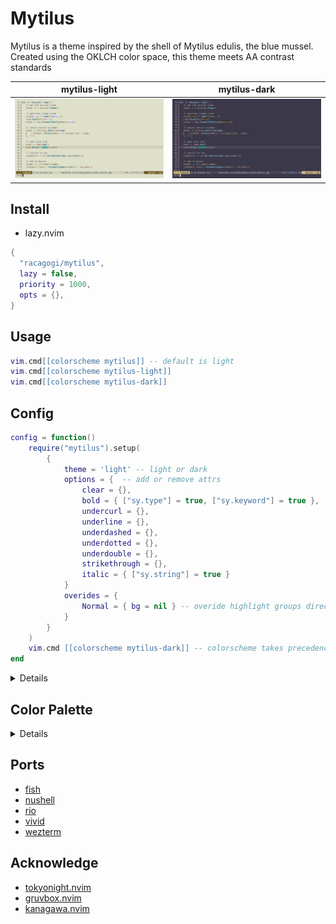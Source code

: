 # Mytilus

Mytilus is a theme inspired by the shell of Mytilus edulis, the blue mussel.
Created using the OKLCH color space,
this theme meets AA contrast standards

|mytilus-light|mytilus-dark|
|---|---|
|![mytilus-light](./asset/mytilus-light.png)|![mytilus-dark](./asset/mytilus-dark.png)|

## Install
		
- lazy.nvim

```lua
{
  "racagogi/mytilus",
  lazy = false,
  priority = 1000,
  opts = {},
}
```
## Usage
		
```lua
vim.cmd[[colorscheme mytilus]] -- default is light
vim.cmd[[colorscheme mytilus-light]]
vim.cmd[[colorscheme mytilus-dark]]
```

## Config	
			
```lua
config = function()
	require("mytilus").setup(
		{
			theme = 'light' -- light or dark
			options = {  -- add or remove attrs
				clear = {},
				bold = { ["sy.type"] = true, ["sy.keyword"] = true },
				undercurl = {},
				underline = {},
				underdashed = {},
				underdotted = {},
				underdouble = {},
				strikethrough = {},
				italic = { ["sy.string"] = true }
			}
			overides = { 
				Normal = { bg = nil } -- overide highlight groups directly
			}
		}
	)
	vim.cmd [[colorscheme mytilus-dark]] -- colorscheme takes precedence over theme
end
```
<details>

## light colors

| | hex | rgb | OKlab |
|---|---|---|
| d0_black | #2E2B3C | [46.04, 43.13, 59.77] |  [0.3, 0.01, -0.03] |
| d0_white | #2E2F1E | [45.85, 47.48, 29.83] |  [0.3, -0.01, 0.03] |
| d1_black | #3B3849 | [58.71, 55.79, 73.09] |  [0.35, 0.01, -0.03] |
| d1_white | #3B3C2A | [58.51, 60.29, 42.14] |  [0.35, -0.01, 0.03] |
| d2_black | #484557 | [71.84, 68.91, 86.8] |  [0.4, 0.01, -0.03] |
| d2_white | #484A37 | [71.65, 73.55, 54.92] |  [0.4, -0.01, 0.03] |
| d3_black | #555265 | [85.4, 82.45, 100.88] |  [0.45, 0.01, -0.03] |
| d3_white | #555744 | [85.2, 87.22, 68.12] |  [0.45, -0.01, 0.03] |
| d3_red | #794153 | [120.93, 65.24, 83.36] |  [0.45, 0.08, 0.0] |
| d3_orange | #7A462E | [121.63, 69.87, 45.94] |  [0.45, 0.06, 0.06] |
| d3_yellow | #675317 | [102.51, 82.85, 23.38] |  [0.45, 0.0, 0.08] |
| d3_chartreuse | #415F30 | [65.37, 95.09, 48.14] |  [0.45, -0.06, 0.06] |
| d3_green | #066357 | [5.71, 99.47, 86.89] |  [0.45, -0.08, 0.0] |
| d3_cyan | #105E77 | [15.8, 94.09, 118.54] |  [0.45, -0.06, -0.06] |
| d3_blue | #445282 | [67.93, 82.48, 129.84] |  [0.45, -0.0, -0.08] |
| d3_purple | #664774 | [101.96, 71.0, 115.75] |  [0.45, 0.06, -0.06] |
| v0_black | #EFEBFF | [238.51, 235.27, 255.0] |  [0.95, 0.01, -0.03] |
| v0_white | #EEF1DA | [238.27, 240.98, 218.33] |  [0.95, -0.01, 0.03] |
| v1_black | #DEDBF1 | [222.02, 218.81, 240.8] |  [0.9, 0.01, -0.03] |
| v1_white | #DEE0CA | [221.79, 224.45, 202.08] |  [0.9, -0.01, 0.03] |
| v2_black | #CECBE0 | [205.76, 202.58, 224.25] |  [0.85, 0.01, -0.03] |
| v2_white | #CED0BA | [205.54, 208.14, 186.08] |  [0.85, -0.01, 0.03] |
| v3_black | #BEBBD0 | [189.74, 186.59, 207.93] |  [0.8, 0.01, -0.03] |
| v3_white | #BEC0AA | [189.52, 192.07, 170.32] |  [0.8, -0.01, 0.03] |
| v3_red | #EAA9BB | [233.66, 168.56, 187.48] |  [0.8, 0.08, 0.0] |
| v3_orange | #EAAE93 | [234.12, 173.93, 147.18] |  [0.8, 0.06, 0.06] |
| v3_yellow | #D2BC82 | [209.66, 188.01, 129.62] |  [0.8, 0.0, 0.08] |
| v3_chartreuse | #A8CA96 | [167.77, 201.8, 149.86] |  [0.8, -0.06, 0.06] |
| v3_green | #82CFC0 | [129.81, 207.04, 191.56] |  [0.8, -0.08, 0.0] |
| v3_cyan | #84C9E5 | [131.56, 201.14, 228.69] |  [0.8, -0.06, -0.06] |
| v3_blue | #A9BCF2 | [169.45, 187.86, 242.2] |  [0.8, -0.0, -0.08] |
| v3_purple | #D1AFE2 | [209.45, 174.61, 225.6] |  [0.8, 0.06, -0.06] |


### contrast

| | v0_black | v0_white | v1_black | v1_white | v2_black | v2_white |
|---|---|---|---|---|---|---|
| d0_black | 11.78 | 11.93 | 10.13 | 10.25 | 8.64 | 8.74 |
| d0_white | 11.63 | 11.78 | 10.0 | 10.12 | 8.53 | 8.63 |
| d1_black | 9.78 | 9.9 | 8.41 | 8.5 | 7.16 | 7.25 |
| d1_white | 9.64 | 9.76 | 8.29 | 8.38 | 7.06 | 7.15 |
| d2_black | 7.97 | 8.07 | 6.85 | 6.93 | 5.84 | 5.91 |
| d2_white | 7.85 | 7.95 | 6.75 | 6.82 | 5.75 | 5.82 |
| d3_black | 6.44 | 6.52 | 5.53 | 5.6 | 4.72 | 4.77 |
| d3_white | 6.34 | 6.42 | 5.45 | 5.51 | 4.64 | 4.7 |
| d3_red | 6.67 | 6.76 | 5.74 | 5.8 | 4.89 | 4.95 |
| d3_orange | 6.59 | 6.67 | 5.66 | 5.73 | 4.83 | 4.89 |
| d3_yellow | 6.4 | 6.48 | 5.5 | 5.56 | 4.69 | 4.74 |
| d3_chartreuse | 6.19 | 6.27 | 5.32 | 5.38 | 4.54 | 4.59 |
| d3_green | 6.11 | 6.19 | 5.26 | 5.31 | 4.48 | 4.53 |
| d3_cyan | 6.23 | 6.31 | 5.36 | 5.42 | 4.57 | 4.62 |
| d3_blue | 6.46 | 6.54 | 5.55 | 5.62 | 4.73 | 4.79 |
| d3_purple | 6.63 | 6.71 | 5.7 | 5.77 | 4.86 | 4.92 |


| | v3_black | v3_white | v3_red | v3_orange | v3_yellow | v3_chartreuse | v3_green | v3_cyan | v3_blue | v3_purple |
|---|---|---|---|---|---|---|---|---|---|---|
| d0_black | 7.3 | 7.4 | 7.1 | 7.18 | 7.36 | 7.54 | 7.61 | 7.5 | 7.3 | 7.14 |
| d0_white | 7.21 | 7.3 | 7.01 | 7.09 | 7.26 | 7.45 | 7.51 | 7.41 | 7.21 | 7.05 |
| d1_black | 6.06 | 6.14 | 5.89 | 5.96 | 6.1 | 6.26 | 6.31 | 6.23 | 6.06 | 5.93 |
| d1_white | 5.97 | 6.05 | 5.81 | 5.87 | 6.02 | 6.17 | 6.22 | 6.14 | 5.97 | 5.84 |
| d2_black | 4.94 | 5.0 | 4.8 | 4.85 | 4.97 | 5.1 | 5.15 | 5.07 | 4.94 | 4.83 |
| d2_white | 4.86 | 4.93 | 4.73 | 4.78 | 4.9 | 5.02 | 5.07 | 5.0 | 4.86 | 4.76 |
| d3_black | 3.99 | 4.04 | 3.88 | 3.92 | 4.02 | 4.12 | 4.16 | 4.1 | 3.99 | 3.9 |
| d3_white | 3.93 | 3.98 | 3.82 | 3.86 | 3.96 | 4.06 | 4.09 | 4.04 | 3.93 | 3.84 |
| d3_red | 4.14 | 4.19 | 4.02 | 4.06 | 4.17 | 4.27 | 4.31 | 4.25 | 4.13 | 4.04 |
| d3_orange | 4.08 | 4.13 | 3.97 | 4.01 | 4.11 | 4.22 | 4.25 | 4.19 | 4.08 | 3.99 |
| d3_yellow | 3.96 | 4.01 | 3.85 | 3.9 | 3.99 | 4.09 | 4.13 | 4.07 | 3.96 | 3.88 |
| d3_chartreuse | 3.84 | 3.88 | 3.73 | 3.77 | 3.86 | 3.96 | 4.0 | 3.94 | 3.84 | 3.75 |
| d3_green | 3.79 | 3.84 | 3.68 | 3.72 | 3.82 | 3.91 | 3.95 | 3.89 | 3.79 | 3.71 |
| d3_cyan | 3.86 | 3.91 | 3.75 | 3.8 | 3.89 | 3.99 | 4.02 | 3.97 | 3.86 | 3.78 |
| d3_blue | 4.0 | 4.05 | 3.89 | 3.94 | 4.03 | 4.13 | 4.17 | 4.11 | 4.0 | 3.92 |
| d3_purple | 4.11 | 4.16 | 3.99 | 4.04 | 4.14 | 4.24 | 4.28 | 4.22 | 4.11 | 4.02 |


## dark colors

| | hex | rgb | OKlab |
|---|---|---|
| d0_black | #EEF1DA | [238.27, 240.98, 218.33] |  [0.95, -0.01, 0.03] |
| d0_white | #EFEBFF | [238.51, 235.27, 255.0] |  [0.95, 0.01, -0.03] |
| d1_black | #DEE0CA | [221.79, 224.45, 202.08] |  [0.9, -0.01, 0.03] |
| d1_white | #DEDBF1 | [222.02, 218.81, 240.8] |  [0.9, 0.01, -0.03] |
| d2_black | #CED0BA | [205.54, 208.14, 186.08] |  [0.85, -0.01, 0.03] |
| d2_white | #CECBE0 | [205.76, 202.58, 224.25] |  [0.85, 0.01, -0.03] |
| d3_black | #BEC0AA | [189.52, 192.07, 170.32] |  [0.8, -0.01, 0.03] |
| d3_white | #BEBBD0 | [189.74, 186.59, 207.93] |  [0.8, 0.01, -0.03] |
| d3_red | #EAA9BB | [233.66, 168.56, 187.48] |  [0.8, 0.08, 0.0] |
| d3_orange | #EAAE93 | [234.12, 173.93, 147.18] |  [0.8, 0.06, 0.06] |
| d3_yellow | #D2BC82 | [209.66, 188.01, 129.62] |  [0.8, 0.0, 0.08] |
| d3_chartreuse | #A8CA96 | [167.77, 201.8, 149.86] |  [0.8, -0.06, 0.06] |
| d3_green | #82CFC0 | [129.81, 207.04, 191.56] |  [0.8, -0.08, 0.0] |
| d3_cyan | #84C9E5 | [131.56, 201.14, 228.69] |  [0.8, -0.06, -0.06] |
| d3_blue | #A9BCF2 | [169.45, 187.86, 242.2] |  [0.8, -0.0, -0.08] |
| d3_purple | #D1AFE2 | [209.45, 174.61, 225.6] |  [0.8, 0.06, -0.06] |
| v0_black | #2E2F1E | [45.85, 47.48, 29.83] |  [0.3, -0.01, 0.03] |
| v0_white | #2E2B3C | [46.04, 43.13, 59.77] |  [0.3, 0.01, -0.03] |
| v1_black | #3B3C2A | [58.51, 60.29, 42.14] |  [0.35, -0.01, 0.03] |
| v1_white | #3B3849 | [58.71, 55.79, 73.09] |  [0.35, 0.01, -0.03] |
| v2_black | #484A37 | [71.65, 73.55, 54.92] |  [0.4, -0.01, 0.03] |
| v2_white | #484557 | [71.84, 68.91, 86.8] |  [0.4, 0.01, -0.03] |
| v3_black | #555744 | [85.2, 87.22, 68.12] |  [0.45, -0.01, 0.03] |
| v3_white | #555265 | [85.4, 82.45, 100.88] |  [0.45, 0.01, -0.03] |
| v3_red | #794153 | [120.93, 65.24, 83.36] |  [0.45, 0.08, 0.0] |
| v3_orange | #7A462E | [121.63, 69.87, 45.94] |  [0.45, 0.06, 0.06] |
| v3_yellow | #675317 | [102.51, 82.85, 23.38] |  [0.45, 0.0, 0.08] |
| v3_chartreuse | #415F30 | [65.37, 95.09, 48.14] |  [0.45, -0.06, 0.06] |
| v3_green | #066357 | [5.71, 99.47, 86.89] |  [0.45, -0.08, 0.0] |
| v3_cyan | #105E77 | [15.8, 94.09, 118.54] |  [0.45, -0.06, -0.06] |
| v3_blue | #445282 | [67.93, 82.48, 129.84] |  [0.45, -0.0, -0.08] |
| v3_purple | #664774 | [101.96, 71.0, 115.75] |  [0.45, 0.06, -0.06] |


### contrast

| | v0_black | v0_white | v1_black | v1_white | v2_black | v2_white |
|---|---|---|---|---|---|---|
| d0_black | 11.78 | 11.93 | 9.76 | 9.9 | 7.95 | 8.07 |
| d0_white | 11.63 | 11.78 | 9.64 | 9.78 | 7.85 | 7.97 |
| d1_black | 10.12 | 10.25 | 8.38 | 8.5 | 6.82 | 6.93 |
| d1_white | 10.0 | 10.13 | 8.29 | 8.41 | 6.75 | 6.85 |
| d2_black | 8.63 | 8.74 | 7.15 | 7.25 | 5.82 | 5.91 |
| d2_white | 8.53 | 8.64 | 7.06 | 7.16 | 5.75 | 5.84 |
| d3_black | 7.3 | 7.4 | 6.05 | 6.14 | 4.93 | 5.0 |
| d3_white | 7.21 | 7.3 | 5.97 | 6.06 | 4.86 | 4.94 |
| d3_red | 7.01 | 7.1 | 5.81 | 5.89 | 4.73 | 4.8 |
| d3_orange | 7.09 | 7.18 | 5.87 | 5.96 | 4.78 | 4.85 |
| d3_yellow | 7.26 | 7.36 | 6.02 | 6.1 | 4.9 | 4.97 |
| d3_chartreuse | 7.45 | 7.54 | 6.17 | 6.26 | 5.02 | 5.1 |
| d3_green | 7.51 | 7.61 | 6.22 | 6.31 | 5.07 | 5.15 |
| d3_cyan | 7.41 | 7.5 | 6.14 | 6.23 | 5.0 | 5.07 |
| d3_blue | 7.21 | 7.3 | 5.97 | 6.06 | 4.86 | 4.94 |
| d3_purple | 7.05 | 7.14 | 5.84 | 5.93 | 4.76 | 4.83 |


| | v3_black | v3_white | v3_red | v3_orange | v3_yellow | v3_chartreuse | v3_green | v3_cyan | v3_blue | v3_purple |
|---|---|---|---|---|---|---|---|---|---|---|
| d0_black | 6.42 | 6.52 | 6.76 | 6.67 | 6.48 | 6.27 | 6.19 | 6.31 | 6.54 | 6.71 |
| d0_white | 6.34 | 6.44 | 6.67 | 6.59 | 6.4 | 6.19 | 6.11 | 6.23 | 6.46 | 6.63 |
| d1_black | 5.51 | 5.6 | 5.8 | 5.73 | 5.56 | 5.38 | 5.31 | 5.42 | 5.62 | 5.77 |
| d1_white | 5.45 | 5.53 | 5.74 | 5.66 | 5.5 | 5.32 | 5.26 | 5.36 | 5.55 | 5.7 |
| d2_black | 4.7 | 4.77 | 4.95 | 4.89 | 4.74 | 4.59 | 4.53 | 4.62 | 4.79 | 4.92 |
| d2_white | 4.64 | 4.72 | 4.89 | 4.83 | 4.69 | 4.54 | 4.48 | 4.57 | 4.73 | 4.86 |
| d3_black | 3.98 | 4.04 | 4.19 | 4.13 | 4.01 | 3.88 | 3.84 | 3.91 | 4.05 | 4.16 |
| d3_white | 3.93 | 3.99 | 4.14 | 4.08 | 3.96 | 3.84 | 3.79 | 3.86 | 4.0 | 4.11 |
| d3_red | 3.82 | 3.88 | 4.02 | 3.97 | 3.85 | 3.73 | 3.68 | 3.75 | 3.89 | 3.99 |
| d3_orange | 3.86 | 3.92 | 4.06 | 4.01 | 3.9 | 3.77 | 3.72 | 3.8 | 3.94 | 4.04 |
| d3_yellow | 3.96 | 4.02 | 4.17 | 4.11 | 3.99 | 3.86 | 3.82 | 3.89 | 4.03 | 4.14 |
| d3_chartreuse | 4.06 | 4.12 | 4.27 | 4.22 | 4.09 | 3.96 | 3.91 | 3.99 | 4.13 | 4.24 |
| d3_green | 4.09 | 4.16 | 4.31 | 4.25 | 4.13 | 4.0 | 3.95 | 4.02 | 4.17 | 4.28 |
| d3_cyan | 4.04 | 4.1 | 4.25 | 4.19 | 4.07 | 3.94 | 3.89 | 3.97 | 4.11 | 4.22 |
| d3_blue | 3.93 | 3.99 | 4.13 | 4.08 | 3.96 | 3.84 | 3.79 | 3.86 | 4.0 | 4.11 |
| d3_purple | 3.84 | 3.9 | 4.04 | 3.99 | 3.88 | 3.75 | 3.71 | 3.78 | 3.92 | 4.02 |



</details>

## Color Palette

<details>

```lua
---@class Palette
---@field tc TerminalColor
---@field di Diagnostic
---@field fg Foreground
---@field bg Background
---@field sy Syntax
---@field df Diff
---@field rb Rainbow
---@field at Attr
---@field ui UI

---@class TerminalColor
---@field black         Color
---@field red           Color
---@field orange        Color
---@field yellow        Color
---@field green         Color
---@field mint          Color
---@field cyan          Color
---@field blue          Color
---@field magenta       Color
---@field white         Color
---@field bright_black  Color
---@field bright_white  Color

---@class Diagnostic
---@field error         Color
---@field warn          Color
---@field ok            Color
---@field info          Color
---@field hint          Color

---@class Rainbow
---@field rb1           Color
---@field rb2           Color
---@field rb3           Color
---@field rb4           Color
---@field rb5           Color
---@field rb6           Color
---@field rb7           Color

---@class Diff
---@field delete        Color
---@field add           Color
---@field change        Color
---@field difftext      Color

---@class Attr
---@field clear         Color
---@field bold          Color
---@field strikethrough Color
---@field underline     Color
---@field undercurl     Color
---@field underdouble   Color
---@field underdotted   Color
---@field underdashed   Color
---@field italic        Color

---@class Foreground
---@field strong        Color
---@field text          Color
---@field comment       Color

---@class Background
---@field float         Color
---@field plain	        Color
---@field visual        Color

---@class UI
---@field important  Color
---@field warning    Color
---@field info       Color
---@field hint       Color
---@field select     Color
---@field note       Color
---@field doc        Color
---@field sign       Color
---@field cursorline Color
---@field bar        Bar
---@field board      Board
---@field border     Color
---@field inactive   Color
---@field cursor     Color
---@field dir        Color
---@field fold       Color
---@field nontext    Color
---@field candidate  Color
---@field pmenu      Color
---@field pselect    Color

---@class Bar
---@field active     Color
---@field inactive   Color

---@class Board
---@field light      Color
---@field dark       Color

---@class Syntax
---@field keyword    Color
---@field constant   Color
---@field type       Color
---@field macro      Color
---@field functions  Color
---@field statement  Color
---@field modifier   Color
---@field operator   Color
---@field string     Color
---@field symbol     Color
---@field struct     Color
---@field member     Color
---@field parameter  Color
---@field variable   Color
---@field construct  Color
---@field special    Color
```
</details>
	
## Ports

- [fish](./themes/fish)
- [nushell](./themes/nu)
- [rio](./themes/rio)
- [vivid](./themes/vivid)
- [wezterm](./themes/wezterm)

## Acknowledge

- [tokyonight.nvim](https://github.com/folke/tokyonight.nvim)
- [gruvbox.nvim](https://github.com/ellisonleao/gruvbox.nvim)
- [kanagawa.nvim](https://github.com/rebelot/kanagawa.nvim)
